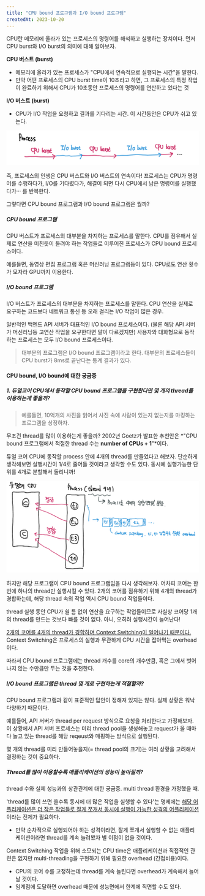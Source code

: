 ```yaml
---
title: "CPU bound 프로그램과 I/O bound 프로그램"
createdAt: 2023-10-20
---
```


CPU란 메모리에 올라가 있는 프로세스의 명령어를 해석하고 실행하는 장치이다. 먼저 CPU burst와 I/O burst의  의미에 대해 알아보자.

**CPU 버스트 (burst)**

- 메모리에 올라가 있는 프로세스가 "CPU에서 연속적으로 실행되는 시간"을 말한다.
- 만약 어떤 프로세스의 CPU burst time이 10초라고 하면, 그 프로세스의 특정 작업이 완료하기 위해서 CPU가 10초동안 프로세스의 명령어를 연산하고 있다는 것

**I/O 버스트 (burst)**

- CPU가 I/O 작업을 요청하고 결과를 기다리는 시간. 이 시간동안은 CPU가 쉬고 있는다.


![image-20231020143059623](./imgs/image-20231020143059623.png)

즉, 프로세스의 인생은 CPU 버스트와 I/O 버스트의 연속이다! 프로세스는 CPU가 명령어를 수행하다가, I/O를 기다렸다가, 해결이 되면 다시 CPU에서 남은 명령어를 실행했다가··· 를 반복한다. 

그렇다면 CPU bound 프로그램과 I/O bound 프로그램은 뭘까? 

##### CPU bound 프로그램

CPU 버스트가 프로세스의 대부분을 차지하는 프로세스를 말한다. CPU를 점유해서 실제로 연산을 미친듯이 돌려야 하는 작업들로 이루어진 프로세스가 CPU bound 프로세스이다.

예를들면, 동영상 편집 프로그램 혹은 머신러닝 프로그램등이 있다. CPU로도 연산 횟수가 모자라 GPU까지 이용한다.

##### I/O bound 프로그램

I/O 버스트가 프로세스의 대부분을 차지하는 프로세스를 말한다. CPU 연산을 실제로 요구하는 코드보다 네트워크 통신 등 오래 걸리는 I/O 작업이 많은 경우.

일반적인 백엔드 API 서버가 대표적인 I/O bound 프로세스이다. (물론 해당 API 서버가 머신러닝등 고연산 작업을 요구한다면 말이 다르겠지만) 사용자와 대화형으로 동작하는 프로세스는 모두 I/O bound 프로세스이다.

>대부분의 프로그램은 I/O bound 프로그램이라고 한다. 대부분의 프로세스들이 CPU burst가 8ms로 끝난다는 통계 결과가 있다.



#### CPU bound, I/O bound에 대한 궁금증

##### 1. 듀얼코어 CPU에서 동작할 CPU bound 프로그램을 구현한다면 몇 개의 thread를 이용하는게 좋을까? 

> 예를들면, 10억개의 사진을 읽어서 사진 속에 사람이 있는지 없는지를 마킹하는 프로그램을 상정하자.

무조건 thread를 많이 이용하는게 좋을까?  2002년 Goetz가 발표한 추천안은 *"CPU bound 프로그램에서 적절한 thread 수는 **number of CPUs + 1**"*이다. 

듀얼 코어 CPU에 동작할 process 안에 4개의 thread를 만들었다고 해보자. 단순하게 생각해보면 실행시간이 1/4로 줄어들 것이라고 생각할 수도 있다. 동시에 실행가능한 단위를 4개로 분할해서 돌리니까! 

![](./imgs/image-20231020143707502.png)

하지만 해당 프로그램이 CPU bound 프로그램임을 다시 생각해보자. 어차피 코어는 한번에 하나의 thread만 실행시킬 수 있다. 2개의 코어를 점유하기 위해 4개의 thread가 경합하는데, 해당 thread 속의 작업 역시 CPU bound 작업들이다.  

thread 실행 동안 CPU가 쉴 틈 없이 연산을 요구하는 작업들이므로 사실상 코어당 1개의 thread를 만드는 것보다 빠를 것이 없다. 아니, 오히려 실행시간이 늘어난다!  

<u>2개의 코어를 4개의 thread가 경합하며 Context Switching이 일어나기 때문이다.</u> Context Switching은 프로세스의 실행과 무관하게 CPU 시간을 잡아먹는 overhead이다.

따라서 CPU bound 프로그램에는 thread 개수를 core의 개수만큼, 혹은 그에서 벗어나지 않는 수만큼만 두는 것을 추천한다.



##### I/O bound 프로그램은 thread 몇 개로 구현하는게 적절할까? 

CPU bound 프로그램과 같이 표준적인 답안이 정해져 있지는 않다. 실제 상황은 워낙 다양하기 때문이다. 

예를들어, API 서버가 thread per request 방식으로 요청을 처리한다고 가정해보자. 이 상황에서 API 서버 프로세스는 미리 thread pool을 생성해놓고 request가 올 때마다 놀고 있는 thread를 해당 reqeust와 매핑하는 방식으로 실행된다.

몇 개의 thread를 미리 만들어놓을지(= thread pool의 크기)는 여러 상황을 고려해서 결정하는 것이 중요하다. 



##### Thread를 많이 이용할수록 애플리케이션의 성능이 높아질까? 

thread 수와 실제 성능과의 상관관계에 대한 궁금증. multi thread 환경을 가정했을 때.

'thread를 많이 쓰면 쓸수록 동시에 더 많은 작업을 실행할 수 있다'는 명제에는 <u>해당 어플리케이션은 더 작은 작업들로 잘게 쪼개서 동시에 실행이 가능한 성격의 어플리케이션</u>이라는 전제가 필요하다.

- 만약 순차적으로 실행되어야 하는 성격이라면, 잘게 쪼개서 실행할 수 없는 애플리케이션이라면 thread를 계속 늘려봤자 별 이점이 없을 것이다.

Context Switching 작업을 위해 소모되는 CPU time은 애플리케이션과 직접적인 관련은 없지만 multi-threading을 구현하기 위해 필요한 overhead (간접비용)이다. 

- CPU의 코어 수를 고정하는데 thread를 계속 늘린다면 overhead가 계속해서 늘어날 것이다. 
- 임계점에 도달하면 overhead 때문에 성능면에서 한계에 직면할 수도 있다.


